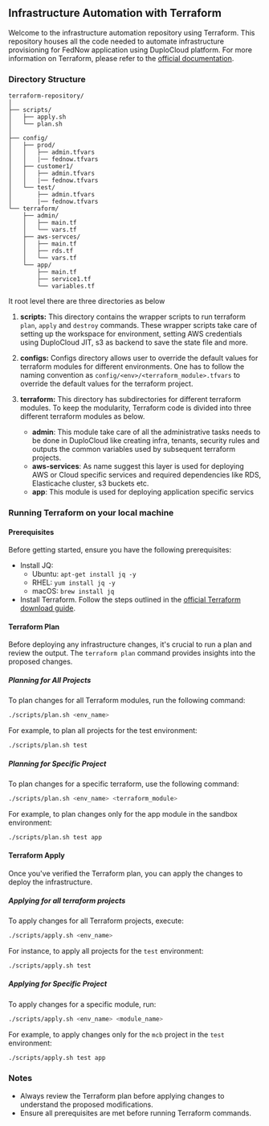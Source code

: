 ## Infrastructure Automation with Terraform

Welcome to the infrastructure automation repository using Terraform. This repository houses all the code needed to automate infrastructure provisioning for FedNow application using DuploCloud platform. For more information on Terraform, please refer to the [official documentation](https://developer.hashicorp.com/terraform/docs).

### Directory Structure

```
terraform-repository/
│
├── scripts/
│   ├── apply.sh
│   └── plan.sh
│
├── config/
│   ├── prod/
│   │   ├── admin.tfvars
│   │   |── fednow.tfvars
│   ├── customer1/
│   │   ├── admin.tfvars
│   │   |── fednow.tfvars
│   └── test/
│       ├── admin.tfvars
│       |── fednow.tfvars
└── terraform/
    ├── admin/
    │   ├── main.tf
    │   └── vars.tf
    ├── aws-servces/
    │   ├── main.tf
    │   ├── rds.tf
    │   └── vars.tf
    └── app/
        ├── main.tf
        ├── service1.tf
        └── variables.tf
```
It root level there are three directories as below

1. **scripts:** This directory contains the wrapper scripts to run terraform `plan`, `apply` and `destroy` commands. These wrapper scripts take care of setting up the workspace for environment, setting AWS credentials using DuploCloud JIT, s3 as backend to save the state file and more.

2. **configs:** Configs directory allows user to override the default values for terraform modules for different environments. One has to follow the naming convention as `config/<env>/<terraform_module>.tfvars` to override the default values for the terraform project.

3. **terraform:** This directory has subdirectories for different terraform modules. To keep the modularity, Terraform code is divided into three different terraform modules as below. 

   - **admin**: This module take care of all the administrative tasks needs to be done in DuploCloud like creating infra, tenants, security rules and outputs the common variables used by subsequent terraform projects. 
   - **aws-services**: As name suggest this layer is used for deploying AWS or Cloud specific services and required dependencies like RDS, Elasticache cluster, s3 buckets etc.
   - **app**: This module is used for deploying application specific servics

### Running Terraform on your local machine

#### Prerequisites

Before getting started, ensure you have the following prerequisites:

- Install JQ:
  - Ubuntu: `apt-get install jq -y`
  - RHEL: `yum install jq -y`
  - macOS: `brew install jq`
- Install Terraform. Follow the steps outlined in the [official Terraform download guide](https://developer.hashicorp.com/terraform/downloads).

#### Terraform Plan

Before deploying any infrastructure changes, it's crucial to run a plan and review the output. The `terraform plan` command provides insights into the proposed changes.

##### Planning for All Projects

To plan changes for all Terraform modules, run the following command:

```bash
./scripts/plan.sh <env_name>
```

For example, to plan all projects for the test environment:

```bash
./scripts/plan.sh test
```

##### Planning for Specific Project

To plan changes for a specific terraform, use the following command:

```bash
./scripts/plan.sh <env_name> <terraform_module>
```

For example, to plan changes only for the app module in the sandbox environment:

```bash
./scripts/plan.sh test app
```

#### Terraform Apply

Once you've verified the Terraform plan, you can apply the changes to deploy the infrastructure.

##### Applying for all terraform projects

To apply changes for all Terraform projects, execute:

```bash
./scripts/apply.sh <env_name>
```

For instance, to apply all projects for the `test` environment:

```bash
./scripts/apply.sh test
```

##### Applying for Specific Project

To apply changes for a specific module, run:

```bash
./scripts/apply.sh <env_name> <module_name>
```

For example, to apply changes only for the `mcb` project in the `test` environment:

```bash
./scripts/apply.sh test app
```

### Notes

- Always review the Terraform plan before applying changes to understand the proposed modifications.
- Ensure all prerequisites are met before running Terraform commands.
